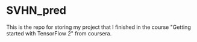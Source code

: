 # SVHN_pred
This is the repo for storing my project that I finished in the course "Getting started with TensorFlow 2" from coursera.
